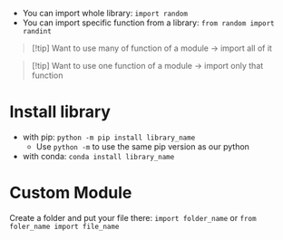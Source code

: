 * You can import whole library:
  `import random`
* You can import specific function from a library:
  `from random import randint`

> [!tip] Want to use many of function of a module $\rightarrow$ import all of it

> [!tip] Want to use one function of a module $\rightarrow$ import only that function
# Install library
* with pip:
  `python -m pip install library_name`
	* Use `python -m` to use the same pip version as our python
* with conda:
  `conda install library_name`
# Custom Module
Create a folder and put your file there:
`import folder_name`
or
`from foler_name import file_name`